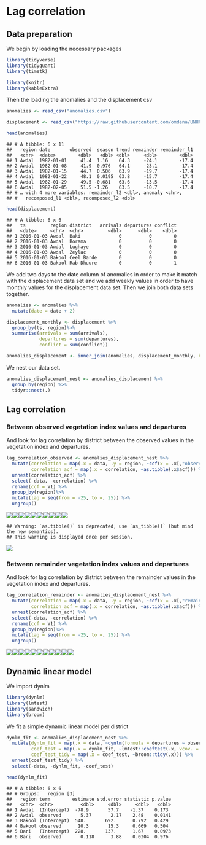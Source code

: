 Lag correlation
================

## Data preparation

We begin by loading the necessary packages

``` r
library(tidyverse)
library(tidyquant)
library(timetk)

library(knitr)
library(kableExtra)
```

Then the loading the anomalies and the displacement csv

``` r
anomalies <- read_csv("anomalies.csv")

displacement <- read_csv("https://raw.githubusercontent.com/omdena/UNHCR/master/task7_data2heatmap_conversion/displacement_conflict_weekly.csv")
```

``` r
head(anomalies)
```

    ## # A tibble: 6 x 11
    ##   region date       observed  season trend remainder remainder_l1
    ##   <chr>  <date>        <dbl>   <dbl> <dbl>     <dbl>        <dbl>
    ## 1 Awdal  1982-01-01     41.4  1.16    64.3     -24.1        -17.4
    ## 2 Awdal  1982-01-08     41.9  0.976   64.1     -23.1        -17.4
    ## 3 Awdal  1982-01-15     44.7  0.506   63.9     -19.7        -17.4
    ## 4 Awdal  1982-01-22     48.1  0.0195  63.8     -15.7        -17.4
    ## 5 Awdal  1982-01-29     49.5 -0.681   63.6     -13.5        -17.4
    ## 6 Awdal  1982-02-05     51.5 -1.26    63.5     -10.7        -17.4
    ## # … with 4 more variables: remainder_l2 <dbl>, anomaly <chr>,
    ## #   recomposed_l1 <dbl>, recomposed_l2 <dbl>

``` r
head(displacement)
```

    ## # A tibble: 6 x 6
    ##   ts         region district   arrivals departures conflict
    ##   <date>     <chr>  <chr>         <dbl>      <dbl>    <dbl>
    ## 1 2016-01-03 Awdal  Baki              0          0        0
    ## 2 2016-01-03 Awdal  Borama            0          0        0
    ## 3 2016-01-03 Awdal  Lughaye           0          0        0
    ## 4 2016-01-03 Awdal  Zeylac            0          0        0
    ## 5 2016-01-03 Bakool Ceel Barde        0          0        0
    ## 6 2016-01-03 Bakool Rab Dhuure        0          0        1

We add two days to the date column of anomalies in order to make it
match with the displacement data set and we add weekly values in order
to have monthly values for the displacement data set. Then we join both
data sets together.

``` r
anomalies <- anomalies %>%
  mutate(date = date + 2)

displacement_monthly <- displacement %>%
  group_by(ts, region)%>%
  summarise(arrivals = sum(arrivals), 
            departures = sum(departures),
            conflict = sum(conflict))

anomalies_displacement <- inner_join(anomalies, displacement_monthly, by = c("region", "date"= "ts"))
```

We nest our data set.

``` r
anomalies_displacement_nest <- anomalies_displacement %>%
  group_by(region) %>%
  tidyr::nest(.)
```

## Lag correlation

### Between observed vegetation index values and departures

And look for lag correlation by district between the observed values in
the vegetation index and departures.

``` r
lag_correlation_observed <- anomalies_displacement_nest %>%
  mutate(correlation = map(.x = data, .y = region, ~ccf(x = .x[,"observed"], y = .x[,"departures"], lag = 25, main = .y)),
         correlation_acf = map(.x = correlation, ~as.tibble(.x$acf))) %>%
  unnest(correlation_acf) %>%
  select(-data, -correlation) %>%
  rename(ccf = V1) %>%
  group_by(region)%>%
  mutate(lag = seq(from = -25, to =, 25)) %>%
  ungroup()
```

![](Lag-correlation_files/figure-gfm/unnamed-chunk-7-1.png)<!-- -->![](Lag-correlation_files/figure-gfm/unnamed-chunk-7-2.png)<!-- -->![](Lag-correlation_files/figure-gfm/unnamed-chunk-7-3.png)<!-- -->![](Lag-correlation_files/figure-gfm/unnamed-chunk-7-4.png)<!-- -->![](Lag-correlation_files/figure-gfm/unnamed-chunk-7-5.png)<!-- -->![](Lag-correlation_files/figure-gfm/unnamed-chunk-7-6.png)<!-- -->![](Lag-correlation_files/figure-gfm/unnamed-chunk-7-7.png)<!-- -->![](Lag-correlation_files/figure-gfm/unnamed-chunk-7-8.png)<!-- -->![](Lag-correlation_files/figure-gfm/unnamed-chunk-7-9.png)<!-- -->![](Lag-correlation_files/figure-gfm/unnamed-chunk-7-10.png)<!-- -->

    ## Warning: `as.tibble()` is deprecated, use `as_tibble()` (but mind the new semantics).
    ## This warning is displayed once per session.

![](Lag-correlation_files/figure-gfm/unnamed-chunk-7-11.png)<!-- -->

### Between remainder vegetation index values and departures

And look for lag correlation by district between the remainder values in
the vegetation index and departures.

``` r
lag_correlation_remainder <- anomalies_displacement_nest %>%
  mutate(correlation = map(.x = data, .y = region, ~ccf(x = .x[,"remainder"], y = .x[,"departures"], lag = 25, main = .y)),
         correlation_acf = map(.x = correlation, ~as.tibble(.x$acf))) %>%
  unnest(correlation_acf) %>%
  select(-data, -correlation) %>%
  rename(ccf = V1) %>%
  group_by(region)%>%
  mutate(lag = seq(from = -25, to =, 25)) %>%
  ungroup()
```

![](Lag-correlation_files/figure-gfm/unnamed-chunk-8-1.png)<!-- -->![](Lag-correlation_files/figure-gfm/unnamed-chunk-8-2.png)<!-- -->![](Lag-correlation_files/figure-gfm/unnamed-chunk-8-3.png)<!-- -->![](Lag-correlation_files/figure-gfm/unnamed-chunk-8-4.png)<!-- -->![](Lag-correlation_files/figure-gfm/unnamed-chunk-8-5.png)<!-- -->![](Lag-correlation_files/figure-gfm/unnamed-chunk-8-6.png)<!-- -->![](Lag-correlation_files/figure-gfm/unnamed-chunk-8-7.png)<!-- -->![](Lag-correlation_files/figure-gfm/unnamed-chunk-8-8.png)<!-- -->![](Lag-correlation_files/figure-gfm/unnamed-chunk-8-9.png)<!-- -->![](Lag-correlation_files/figure-gfm/unnamed-chunk-8-10.png)<!-- -->![](Lag-correlation_files/figure-gfm/unnamed-chunk-8-11.png)<!-- -->

## Dynamic linear model

We import dynlm

``` r
library(dynlm)
library(lmtest)
library(sandwich)
library(broom)
```

We fit a simple dynamic linear model per district

``` r
dynlm_fit <- anomalies_displacement_nest %>%
  mutate(dynlm_fit = map(.x = data, ~dynlm(formula = departures ~ observed, data = .x)),
         coef_test = map(.x = dynlm_fit, ~lmtest::coeftest(.x, vcov. = vcovHAC)),
         coef_test_tidy = map(.x = coef_test, ~broom::tidy(.x))) %>%
  unnest(coef_test_tidy) %>%
  select(-data, -dynlm_fit, -coef_test) 

head(dynlm_fit)
```

    ## # A tibble: 6 x 6
    ## # Groups:   region [3]
    ##   region term        estimate std.error statistic p.value
    ##   <chr>  <chr>          <dbl>     <dbl>     <dbl>   <dbl>
    ## 1 Awdal  (Intercept)  -78.9       57.7    -1.37    0.173 
    ## 2 Awdal  observed       5.37       2.17    2.48    0.0141
    ## 3 Bakool (Intercept)  548.       692.      0.792   0.429 
    ## 4 Bakool observed      10.3       15.3     0.669   0.504 
    ## 5 Bari   (Intercept)  228.       137.      1.67    0.0973
    ## 6 Bari   observed       0.118      3.88    0.0304  0.976
